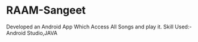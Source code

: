 # RAAM-Sangeet
Developed an Android App Which Access All Songs and play it. Skill Used:- Android Studio,JAVA
